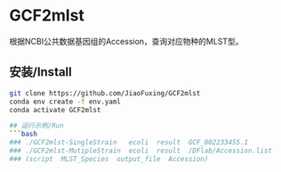 # GCF2mlst
根据NCBI公共数据基因组的Accession，查询对应物种的MLST型。

## 安装/Install
```bash
git clone https://github.com/JiaoFuxing/GCF2mlst
conda env create -f env.yaml
conda activate GCF2mlst

## 运行示例/Run
```bash
### ./GCF2mlst-SingleStrain   ecoli  result  GCF_002233455.1 
### ./GCF2mlst-MutipleStrain  ecoli  result  /DFlab/Accession.list
### (script  MLST_Species  output_file  Accession)
